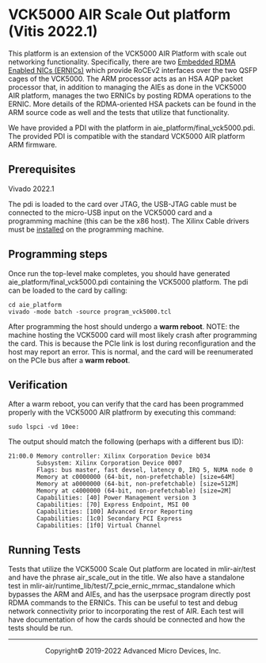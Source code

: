# VCK5000 AIR Scale Out platform (Vitis 2022.1) 

This platform is an extension of the VCK5000 AIR Platform with scale out networking functionality. Specifically, there are two [Embedded RDMA Enabled NICs (ERNICs)](https://www.xilinx.com/products/intellectual-property/ef-di-ernic.html) which provide RoCEv2 interfaces over the two QSFP cages of the VCK5000. The ARM processor acts as an HSA AQP packet processor that, in addition to managing the AIEs as done in the VCK5000 AIR platform, manages the two ERNICs by posting RDMA operations to the ERNIC. More details of the RDMA-oriented HSA packets can be found in the ARM source code as well and the tests that utilize that functionality.

We have provided a PDI with the platform in aie_platform/final_vck5000.pdi. The provided PDI is compatible with the standard VCK5000 AIR platform ARM firmware.

## Prerequisites
Vivado 2022.1

The pdi is loaded to the card over JTAG, the USB-JTAG cable must be connected to the micro-USB input on the VCK5000 card and a programming machine (this can be the x86 host). The Xilinx Cable drivers must be [installed](https://docs.xilinx.com/r/en-US/ug973-vivado-release-notes-install-license/Installing-Cable-Drivers) on the programming machine. 

## Programming steps
Once run the top-level make completes, you should have generated aie_platform/final_vck5000.pdi containing the VCK5000 platform. The pdi can be loaded to the card by calling:
```
cd aie_platform
vivado -mode batch -source program_vck5000.tcl
```
After programming the host should undergo a **warm reboot**.
NOTE: the machine hosting the VCK5000 card will most likely crash after programming the card. This is because the PCIe link is lost during reconfiguration and the host may report an error. This is normal, and the card will be reenumerated on the PCIe bus after a **warm reboot**.

## Verification
After a warm reboot, you can verify that the card has been programmed properly with the VCK5000 AIR platfrorm by executing this command:
```
sudo lspci -vd 10ee:
```
The output should match the following (perhaps with a different bus ID):
```
21:00.0 Memory controller: Xilinx Corporation Device b034
        Subsystem: Xilinx Corporation Device 0007
        Flags: bus master, fast devsel, latency 0, IRQ 5, NUMA node 0
        Memory at c0000000 (64-bit, non-prefetchable) [size=64M]
        Memory at a0000000 (64-bit, non-prefetchable) [size=512M]
        Memory at c4000000 (64-bit, non-prefetchable) [size=2M]
        Capabilities: [40] Power Management version 3
        Capabilities: [70] Express Endpoint, MSI 00
        Capabilities: [100] Advanced Error Reporting
        Capabilities: [1c0] Secondary PCI Express
        Capabilities: [1f0] Virtual Channel
```

## Running Tests
Tests that utilize the VCK5000 Scale Out platform are located in mlir-air/test and have the phrase air_scale_out in the title. We also have a standalone test in mlir-air/runtime_lib/test/7_pcie_ernic_mrmac_standalone which bypasses the ARM and AIEs, and has the userpsace program directly post RDMA commands to the ERNICs. This can be useful to test and debug network connectivity prior to incorporating the rest of AIR. Each test will have documentation of how the cards should be connected and how the tests should be run.


-----

<p align="center">Copyright&copy; 2019-2022 Advanced Micro Devices, Inc.</p>
